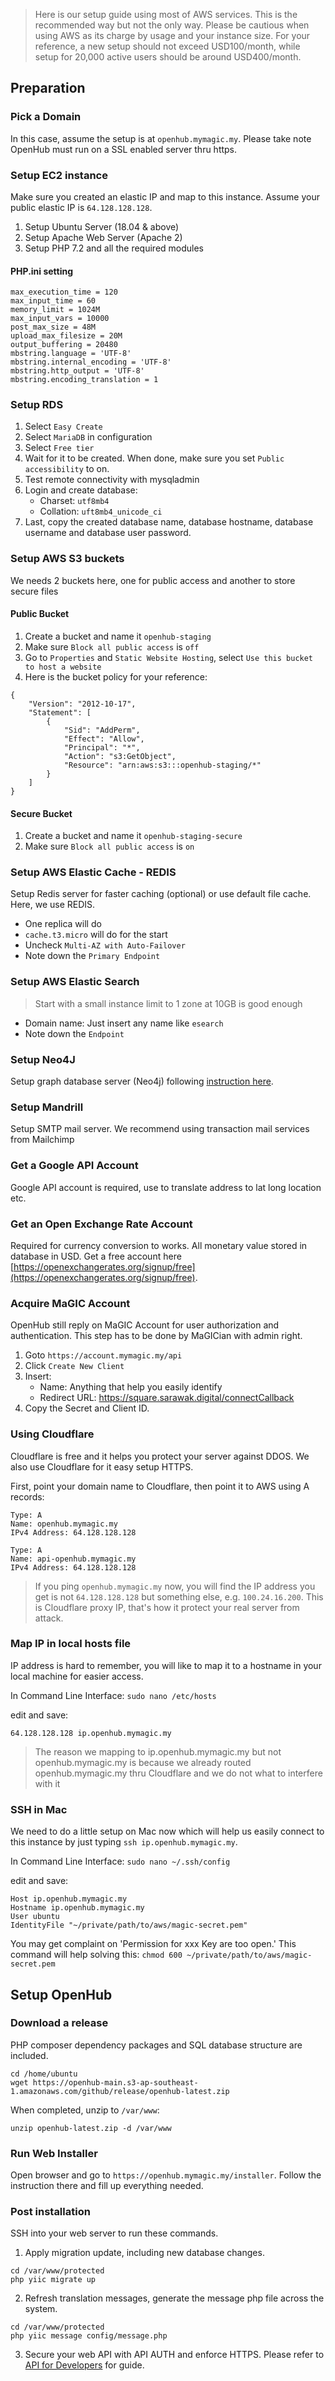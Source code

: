 > Here is our setup guide using most of AWS services. This is the recommended way but not the only way. Please be cautious when using AWS as its charge by usage and your instance size. For your reference, a new setup should not exceed USD100/month, while setup for 20,000 active users should be around USD400/month. 

## Preparation

### Pick a Domain
In this case, assume the setup is at `openhub.mymagic.my`. Please take note OpenHub must run on a SSL enabled server thru https.

### Setup EC2 instance
Make sure you created an elastic IP and map to this instance. Assume your public elastic IP is `64.128.128.128`.

1. Setup Ubuntu Server (18.04 & above)
2. Setup Apache Web Server (Apache 2)
3. Setup PHP 7.2 and all the required modules

#### PHP.ini setting
```
max_execution_time = 120
max_input_time = 60
memory_limit = 1024M
max_input_vars = 10000
post_max_size = 48M
upload_max_filesize = 20M
output_buffering = 20480
mbstring.language = 'UTF-8'
mbstring.internal_encoding = 'UTF-8'
mbstring.http_output = 'UTF-8'
mbstring.encoding_translation = 1
```

### Setup RDS
1. Select `Easy Create`
2. Select `MariaDB` in configuration
3. Select `Free tier`
4. Wait for it to be created. When done, make sure you set `Public accessibility` to on.
5. Test remote connectivity with mysqladmin
6. Login and create database: 
   * Charset: `utf8mb4`
   * Collation: `uft8mb4_unicode_ci`
7. Last, copy the created database name, database hostname, database username and database user password.

### Setup AWS S3 buckets
We needs 2 buckets here, one for public access and another to store secure files
#### Public Bucket
1. Create a bucket and name it `openhub-staging`
2. Make sure `Block all public access` is `off`
3. Go to `Properties` and `Static Website Hosting`, select `Use this bucket to host a website`
3. Here is the bucket policy for your reference:
```
{
    "Version": "2012-10-17",
    "Statement": [
        {
            "Sid": "AddPerm",
            "Effect": "Allow",
            "Principal": "*",
            "Action": "s3:GetObject",
            "Resource": "arn:aws:s3:::openhub-staging/*"
        }
    ]
}
```
#### Secure Bucket
1. Create a bucket and name it `openhub-staging-secure`
2. Make sure `Block all public access` is `on`

### Setup AWS Elastic Cache - REDIS
Setup Redis server for faster caching (optional) or use default file cache. Here, we use REDIS.
* One replica will do
* `cache.t3.micro` will do for the start
* Uncheck `Multi-AZ with Auto-Failover`
* Note down the `Primary Endpoint`


### Setup AWS Elastic Search
> Start with a small instance limit to 1 zone at 10GB is good enough
  * Domain name: Just insert any name like `esearch`
  * Note down the `Endpoint`

### Setup Neo4J
Setup graph database server (Neo4j) following [instruction here](Neo4J-Database).

### Setup Mandrill
Setup SMTP mail server. We recommend using transaction mail services from Mailchimp

### Get a Google API Account
Google API account is required, use to translate address to lat long location etc. 

### Get an Open Exchange Rate Account
Required for currency conversion to works. All monetary value stored in database in USD. Get a free account here [https://openexchangerates.org/signup/free](https://openexchangerates.org/signup/free).

### Acquire MaGIC Account
OpenHub still reply on MaGIC Account for user authorization and authentication. This step has to be done by MaGICian with admin right.

1. Goto `https://account.mymagic.my/api`
2. Click `Create New Client`
3. Insert:
   * Name: Anything that help you easily identify
   * Redirect URL: https://square.sarawak.digital/connectCallback
4. Copy the Secret and Client ID.

### Using Cloudflare
Cloudflare is free and it helps you protect your server against DDOS. We also use Cloudflare for it easy setup HTTPS.

First, point your domain name to Cloudflare, then point it to AWS using A records:

```
Type: A
Name: openhub.mymagic.my
IPv4 Address: 64.128.128.128

Type: A
Name: api-openhub.mymagic.my
IPv4 Address: 64.128.128.128
```
> If you ping `openhub.mymagic.my` now, you will find the IP address you get is not `64.128.128.128` but something else, e.g. `100.24.16.200`. This is Cloudflare proxy IP, that's how it protect your real server from attack.

### Map IP in local hosts file
IP address is hard to remember, you will like to map it to a hostname in your local machine for easier access.

In Command Line Interface:
```sudo nano /etc/hosts```

edit and save:
```
64.128.128.128 ip.openhub.mymagic.my
```

> The reason we mapping to ip.openhub.mymagic.my but not openhub.mymagic.my is because we already routed openhub.mymagic.my thru Cloudflare and we do not what to interfere with it

### SSH in Mac
We need to do a little setup on Mac now which will help us easily connect to this instance by just typing `ssh ip.openhub.mymagic.my`.

In Command Line Interface:
```sudo nano ~/.ssh/config```

edit and save:
```
Host ip.openhub.mymagic.my
Hostname ip.openhub.mymagic.my
User ubuntu
IdentityFile "~/private/path/to/aws/magic-secret.pem"
```

You may get complaint on 'Permission for xxx Key are too open.' This command will help solving this: `chmod 600 ~/private/path/to/aws/magic-secret.pem`

## Setup OpenHub
### Download a release
PHP composer dependency packages and SQL database structure are included.
```
cd /home/ubuntu
wget https://openhub-main.s3-ap-southeast-1.amazonaws.com/github/release/openhub-latest.zip
```

When completed, unzip to `/var/www`:

```
unzip openhub-latest.zip -d /var/www
```

### Run Web Installer
Open browser and go to `https://openhub.mymagic.my/installer`. Follow the instruction there and fill up everything needed.

### Post installation
SSH into your web server to run these commands.

1. Apply migration update, including new database changes.
```
cd /var/www/protected
php yiic migrate up
```

2. Refresh translation messages, generate the message php file across the system.
```
cd /var/www/protected
php yiic message config/message.php
```

3. Secure your web API with API AUTH and enforce HTTPS. Please refer to [API for Developers](API-for-Developers) for guide.